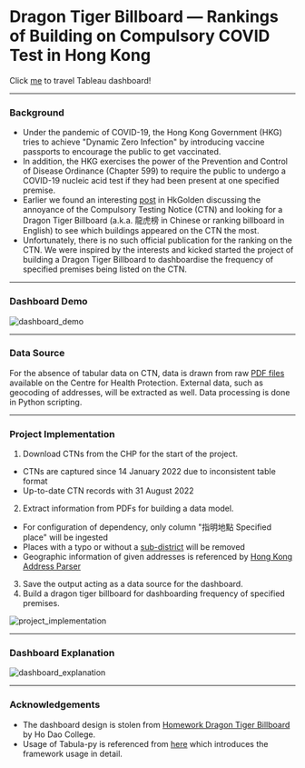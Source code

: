 # Dragon Tiger Billboard — Rankings of Building on Compulsory COVID Test in Hong Kong
Click [me](https://public.tableau.com/app/profile/jackcky/viz/HongKongCompulsoryTestingNoticeDragonTigerBillboard/DTB) to travel Tableau dashboard!

---
### Background
- Under the pandemic of COVID-19, the Hong Kong Government (HKG) tries to achieve "Dynamic Zero Infection" by introducing vaccine passports to encourage the public to get vaccinated.
- In addition, the HKG exercises the power of the Prevention and Control of Disease Ordinance (Chapter 599) to require the public to undergo a COVID-19 nucleic acid test if they had been present at one specified premise.
- Earlier we found an interesting [post](https://forum.hkgolden.com/thread/7600216/page/1) in HkGolden discussing the annoyance of the Compulsory Testing Notice (CTN) and looking for a Dragon Tiger Billboard (a.k.a. 龍虎榜 in Chinese or ranking billboard in English) to see which buildings appeared on the CTN the most.
- Unfortunately, there is no such official publication for the ranking on the CTN. We were inspired by the interests and kicked started the project of building a Dragon Tiger Billboard to dashboardise the frequency of specified premises being listed on the CTN.

---
### Dashboard Demo
![dashboard_demo](https://github.com/Jack-cky/DTB-Rankings_of_Building_on_Compulsory_COVID_Test/blob/main/imgs/dashboard_demo.gif)

---
### Data Source
For the absence of tabular data on CTN, data is drawn from raw [PDF files](https://www.chp.gov.hk/en/features/105294.html) available on the Centre for Health Protection. External data, such as geocoding of addresses, will be extracted as well. Data processing is done in Python scripting.

---
### Project Implementation
1. Download CTNs from the CHP for the start of the project.
 - CTNs are captured since 14 January 2022 due to inconsistent table format
 - Up-to-date CTN records with 31 August 2022
2. Extract information from PDFs for building a data model.
 - For configuration of dependency, only column "指明地點 Specified place" will be ingested
 - Places with a typo or without a [sub-district](https://www.rvd.gov.hk/doc/tc/hkpr15/06.pdf) will be removed
 - Geographic information of given addresses is referenced by [Hong Kong Address Parser](https://github.com/chunlaw/HKAddressParser)
3. Save the output acting as a data source for the dashboard.
4. Build a dragon tiger billboard for dashboarding frequency of specified premises.

![project_implementation](https://github.com/Jack-cky/DTB-Rankings_of_Building_on_Compulsory_COVID_Test/blob/main/imgs/project_implementation.png)

---
### Dashboard Explanation
![dashboard_explanation](https://github.com/Jack-cky/DTB-Rankings_of_Building_on_Compulsory_COVID_Test/blob/main/imgs/dashboard_explanation.png)

---
### Acknowledgements
- The dashboard design is stolen from [Homework Dragon Tiger Billboard](https://hodao.edu.hk/CustomPage/131/2020-2021_05月份交齊功課龍虎榜.jpg) by Ho Dao College.
- Usage of Tabula-py is referenced from [here](https://aegis4048.github.io/parse-pdf-files-while-retaining-structure-with-tabula-py) which introduces the framework usage in detail.

